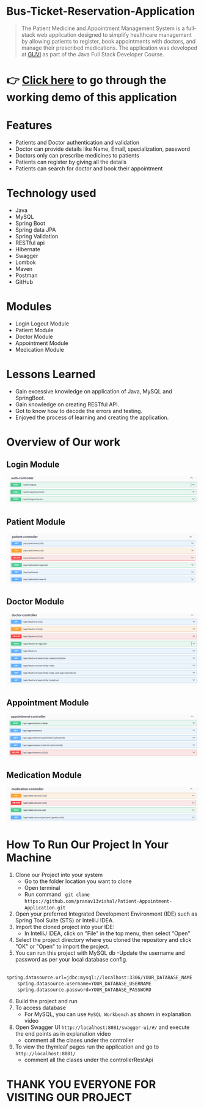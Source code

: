 # Bus-Ticket-Reservation-Application

> The Patient Medicine and Appointment Management System is a full-stack web application designed to simplify healthcare management by allowing patients to register, book appointments with doctors, and manage their prescribed medications. 
> The application was developed at [GUVI](https://www.guvi.in/) as part of the Java Full Stack Developer Course.

# 👉 [Click here](https://drive.google.com/file/d/1dxJSINnWaDsL5d4OVVI40xPnkzlVe9K7/view?usp=sharing) to go through the working demo of this application

# Features

- Patients and Doctor authentication and validation 
- Doctor can provide details like  Name, Email, specialization, password
- Doctors only can prescribe medicines to patients
- Patients can register by giving all the details
- Patients can search for doctor and book their appointment

# Technology used 

- Java
- MySQL
- Spring Boot
- Spring data JPA
- Spring Validation
- RESTful api
- Hibernate
- Swagger
- Lombok
- Maven
- Postman
- GitHub

# Modules

- Login Logout Module
- Patient Module
- Doctor Module
- Appointment Module
- Medication Module

# Lessons Learned

- Gain excessive knowledge on application of Java, MySQL and SpringBoot.
- Gain knowledge on creating RESTful API.
- Got to know how to decode the errors and testing.
- Enjoyed the process of learning and creating the application.


# Overview of Our work

## **Login Module** 
![Login Module](https://github.com/pranav13vishal/Patient-Appointment-Application/blob/33b6627dc71c7ece1134cfd0a3f431faf6b35c1b/assets/auth.png)

## **Patient Module** 
![Swagger Module*](https://github.com/pranav13vishal/Patient-Appointment-Application/blob/33b6627dc71c7ece1134cfd0a3f431faf6b35c1b/assets/patient.png)

## **Doctor Module**
![User Module](https://github.com/pranav13vishal/Patient-Appointment-Application/blob/33b6627dc71c7ece1134cfd0a3f431faf6b35c1b/assets/doctor.png)

## **Appointment Module**
![Admin Module](https://github.com/pranav13vishal/Patient-Appointment-Application/blob/33b6627dc71c7ece1134cfd0a3f431faf6b35c1b/assets/appointment.png)

## **Medication Module** 
![Home Module*](https://github.com/pranav13vishal/Patient-Appointment-Application/blob/33b6627dc71c7ece1134cfd0a3f431faf6b35c1b/assets/medication.png)



# How To Run Our Project In Your Machine

1. Clone our Project into your system
    - Go to the folder location you want to clone
    - Open terminal 
    - Run command ``` git clone https://github.com/pranav13vishal/Patient-Appointment-Application.git```
2. Open your preferred Integrated Development Environment (IDE) such as Spring Tool Suite (STS) or IntelliJ IDEA.
3. Import the cloned project into your IDE:
   - In IntelliJ IDEA, click on "File" in the top menu, then select "Open"
4. Select the project directory where you cloned the repository and click "OK" or "Open" to import the project.
5. You can run this project with MySQL db 
    -Update the username and password as per your local database config.
```
    spring.datasource.url=jdbc:mysql://localhost:3306/YOUR_DATABASE_NAME
    spring.datasource.username=YOUR_DATABASE_USERNAME
    spring.datasource.password=YOUR_DATABASE_PASSWORD
```
6. Build the project and run 
7. To access database
    - For MySQL, you can use ```MySQL Workbench``` as shown in explanation video
8. Open Swagger UI ```http://localhost:8081/swagger-ui/#/``` and execute the end points as in explanation video
    - comment all the clases under the controller
9. To view the thymleaf pages run the application and go to ```http://localhost:8081/``` 
    - comment all the clases under the controllerRestApi       

# THANK YOU EVERYONE FOR VISITING OUR PROJECT




